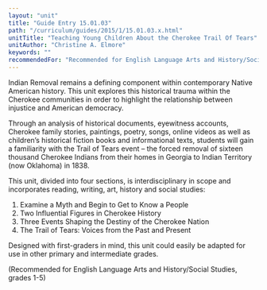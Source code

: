 ```yaml
---
layout: "unit"
title: "Guide Entry 15.01.03"
path: "/curriculum/guides/2015/1/15.01.03.x.html"
unitTitle: "Teaching Young Children About the Cherokee Trail Of Tears"
unitAuthor: "Christine A. Elmore"
keywords: ""
recommendedFor: "Recommended for English Language Arts and History/Social Studies, grades 1-5"
---
```

<main>
 <p>
  Indian Removal remains a defining component within contemporary Native American history. This unit explores this historical trauma within the Cherokee communities in order to highlight the relationship between injustice and American democracy.
 </p>
 <p>
  Through an analysis of historical documents, eyewitness accounts, Cherokee family stories, paintings, poetry, songs, online videos as well as children’s historical fiction books and informational texts, students will gain a familiarity with the Trail of Tears event – the forced removal of sixteen thousand Cherokee Indians from their homes in Georgia to Indian Territory (now Oklahoma) in 1838.
 </p>
 <p>
  This unit, divided into four sections, is interdisciplinary in scope and incorporates reading, writing, art, history and social studies:
 </p>
 <ol>
  <li>
   Examine a Myth and Begin to Get to Know a People
  </li>
  <li>
   Two Influential Figures in Cherokee History
  </li>
  <li>
   Three Events Shaping the Destiny of the Cherokee Nation
  </li>
  <li>
   The Trail of Tears: Voices from the Past and Present
  </li>
 </ol>
 <p>
  Designed with first-graders in mind, this unit could easily be adapted for use in other primary and intermediate grades.
 </p>
 <p>
  (Recommended for English Language Arts and History/Social Studies, grades 1-5)
 </p>
</main>